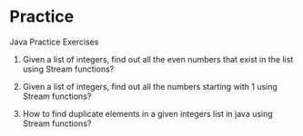 # Practice

Java Practice Exercises

1. Given a list of integers, find out all the even numbers that exist in the list using Stream functions?

2. Given a list of integers, find out all the numbers starting with 1 using Stream functions?

3. How to find duplicate elements in a given integers list in java using Stream functions?
